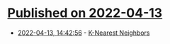 # [Published on 2022-04-13](index.md)

* [2022-04-13, 14:42:56](https://news.ycombinator.com/item?id=31015242) - [K-Nearest Neighbors](https://www.pinecone.io/learn/k-nearest-neighbor/)
